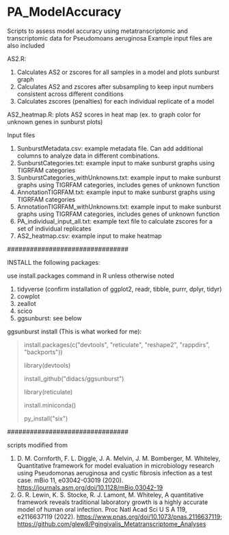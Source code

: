 # PA_ModelAccuracy
Scripts to assess model accuracy using metatranscriptomic and transcriptomic data for Pseudomoans aeruginosa
Example input files are also included

AS2.R:
   1. Calculates AS2 or zscores for all samples in a model and plots sunburst graph
   2. Calculates AS2 and zscores after subsampling to keep input numbers consistent across different conditions
   3. Calculates zscores (penalties) for each individual replicate of a model
   
AS2_heatmap.R: plots AS2 scores in heat map (ex. to graph color for unknown genes in sunburst plots)

Input files
   1. SunburstMetadata.csv: example metadata file. Can add additional columns to analyze data in different combinations.
   2. SunburstCategories.txt: example input to make sunburst graphs using TIGRFAM categories
   3. SunburstCategories_withUnknowns.txt: example input to make sunburst graphs using TIGRFAM categories, includes genes of unknown function
   4. AnnotationTIGRFAM.txt: example input to make sunburst graphs using TIGRFAM categories
   5. AnnotationTIGRFAM_withUnknowns.txt: example input to make sunburst graphs using TIGRFAM categories, includes genes of unknown function
   6. PA_individual_input_all.txt: example text file to calculate zscores for a set of individual replicates
   7. AS2_heatmap.csv: example input to make heatmap

################################

INSTALL the following packages:

use install.packages command in R unless otherwise noted

1. tidyverse (confirm installation of ggplot2, readr, tibble, purrr, dplyr, tidyr)
2. cowplot
3. zeallot
4. scico
5. ggsunburst: see below

ggsunburst install (This is what worked for me):

>install.packages(c("devtools", "reticulate", "reshape2", "rappdirs", "backports"))
>
>library(devtools)
>
>install_github("didacs/ggsunburst")
>
>library(reticulate)
>
>install.miniconda()
>
>py_install("six")


################################

scripts modified from
   1. D. M. Cornforth, F. L. Diggle, J. A. Melvin, J. M. Bomberger, M. Whiteley, Quantitative framework for model evaluation in microbiology research using Pseudomonas aeruginosa and cystic fibrosis infection as a test case. mBio 11, e03042-03019 (2020). https://journals.asm.org/doi/10.1128/mBio.03042-19
   2. G. R. Lewin, K. S. Stocke, R. J. Lamont, M. Whiteley, A quantitative framework reveals traditional laboratory growth is a highly accurate model of human oral infection. Proc Natl Acad Sci U S A 119, e2116637119 (2022). https://www.pnas.org/doi/10.1073/pnas.2116637119; https://github.com/glew8/Pgingivalis_Metatranscriptome_Analyses

